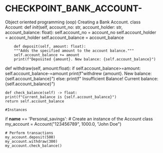 # CHECKPOINT_BANK_ACCOUNT-
Object oriented programming (oop)  Creating a Bank Account.
class Account:
    def _init_(self, account_no: str, account_holder: str, account_balance: float):
        self.account_no = account_no
        self.account_holder = account_holder
        self.account_balance = account_balance 
        
        def deposit(self, amount: float):
        """Adds the specified amount to the account balance."""
        self.account_balance += amount
        print(f"Deposited {amount}. New balance: {self.account_balance}")
def withdraw(self, amount:float):
    if self.account_balance>=amount:
        self.account_balance-=amount
        print(f"withdrew {amount}. New balance: {self.account_balance}")
    else:
        print(f" Insufficient Balance! Current balance: {self.account_balance}") 

    def check_balance(self) -> float:
    print(f"Current_balance is {self.account_balance}")
    return self.account_balance

    #Instances

if __name__ == 'Personal_savings':
    # Create an instance of the Account class
    my_account = Account("123456789", 1000.0, "John Doe")
    
    # Perform transactions
    my_account.deposit(500)
    my_account.withdraw(300)
    my_account.check_balance()

   
